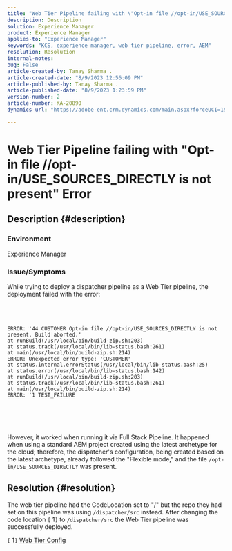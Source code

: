 ```yaml
---
title: "Web Tier Pipeline failing with \"Opt-in file //opt-in/USE_SOURCES_DIRECTLY is not present\" Error"
description: Description
solution: Experience Manager
product: Experience Manager
applies-to: "Experience Manager"
keywords: "KCS, experience manager, web tier pipeline, error, AEM"
resolution: Resolution
internal-notes: 
bug: False
article-created-by: Tanay Sharma .
article-created-date: "8/9/2023 12:56:09 PM"
article-published-by: Tanay Sharma .
article-published-date: "8/9/2023 1:23:59 PM"
version-number: 2
article-number: KA-20890
dynamics-url: "https://adobe-ent.crm.dynamics.com/main.aspx?forceUCI=1&pagetype=entityrecord&etn=knowledgearticle&id=21e60317-b436-ee11-bdf4-6045bd006268"

---
```

# Web Tier Pipeline failing with "Opt-in file //opt-in/USE_SOURCES_DIRECTLY is not present" Error

## Description {#description}


### Environment

Experience Manager



### Issue/Symptoms

While trying to deploy a dispatcher pipeline as a Web Tier pipeline, the deployment failed with the error:
<br><br> <br><br>

```
ERROR: '44 CUSTOMER Opt-in file //opt-in/USE_SOURCES_DIRECTLY is not present. Build aborted.'
at runBuild(/usr/local/bin/build-zip.sh:203)
at status.track(/usr/local/bin/lib-status.bash:261)
at main(/usr/local/bin/build-zip.sh:214)
ERROR: Unexpected error type: 'CUSTOMER'
at status.internal.errorStatus(/usr/local/bin/lib-status.bash:25)
at status.error(/usr/local/bin/lib-status.bash:142)
at runBuild(/usr/local/bin/build-zip.sh:203)
at status.track(/usr/local/bin/lib-status.bash:261)
at main(/usr/local/bin/build-zip.sh:214)
ERROR: '1 TEST_FAILURE
```

<br><br> <br><br>
However, it worked when running it via Full Stack Pipeline.
 It happened when using a standard AEM project created using the latest archetype for the cloud; therefore, the dispatcher's configuration, being created based on the latest archetype, already followed the "Flexible mode," and the file `/opt-in/USE_SOURCES_DIRECTLY` was present.


## Resolution {#resolution}


The web tier pipeline had the CodeLocation set to "/" but the repo they had set on this pipeline was using `/dispatcher/src` instead.
After changing the code location `[` 1`]`  to `/dispatcher/src` the Web Tier pipeline was successfully deployed.

`[` 1`]`  [Web Tier Config](https://experienceleague.adobe.com/docs/experience-manager-cloud-service/content/implementing/using-cloud-manager/cicd-pipelines/configuring-production-pipelines.html#web-tier-config)


